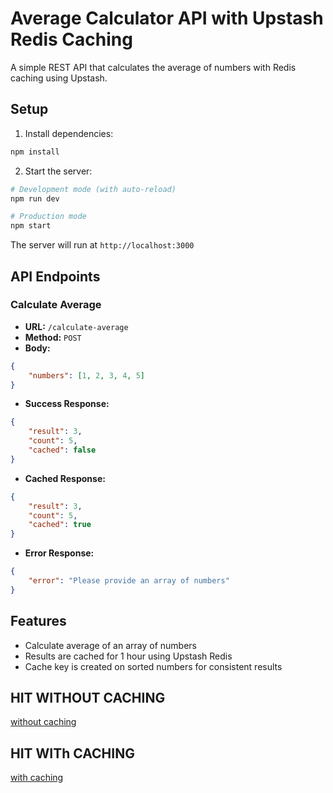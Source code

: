 # Average Calculator API with Upstash Redis Caching

A simple REST API that calculates the average of numbers with Redis caching using Upstash.

## Setup

1. Install dependencies:
```bash
npm install
```

2. Start the server:
```bash
# Development mode (with auto-reload)
npm run dev

# Production mode
npm start
```

The server will run at `http://localhost:3000`

## API Endpoints

### Calculate Average
- **URL:** `/calculate-average`
- **Method:** `POST`
- **Body:**
```json
{
    "numbers": [1, 2, 3, 4, 5]
}
```
- **Success Response:**
```json
{
    "result": 3,
    "count": 5,
    "cached": false
}
```
- **Cached Response:**
```json
{
    "result": 3,
    "count": 5,
    "cached": true
}
```
- **Error Response:**
```json
{
    "error": "Please provide an array of numbers"
}
```



## Features
- Calculate average of an array of numbers
- Results are cached for 1 hour using Upstash Redis
- Cache key is created on sorted numbers for consistent results

## HIT WITHOUT CACHING
[without caching](docs/image.png)

## HIT WITh CACHING
[with caching](docs/image2.png)


